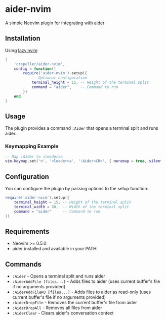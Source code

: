 # aider-nvim

A simple Neovim plugin for integrating with [aider](https://aider.chat/)

## Installation

Using [lazy.nvim](https://github.com/folke/lazy.nvim):

```lua
{
    'crspeller/aider-nvim',
    config = function()
        require('aider-nvim').setup({
            -- Optional configuration
            terminal_height = 15, -- Height of the terminal split
            command = "aider",    -- Command to run
        })
    end
}
```

## Usage

The plugin provides a command `:Aider` that opens a terminal split and runs aider.

### Keymapping Example

```lua
-- Map :Aider to <leader>a
vim.keymap.set('n', '<leader>a', ':Aider<CR>', { noremap = true, silent = true })
```

## Configuration

You can configure the plugin by passing options to the setup function:

```lua
require('aider-nvim').setup({
    terminal_height = 15, -- Height of the terminal split
    terminal_width = 80,  -- Width of the terminal split
    command = "aider"     -- Command to run
})
```

## Requirements

- Neovim >= 0.5.0
- aider installed and available in your PATH

## Commands

- `:Aider` - Opens a terminal split and runs aider
- `:AiderAddFile [files...]` - Adds files to aider (uses current buffer's file if no arguments provided)
- `:AiderAddFileRO [files...]` - Adds files to aider as read-only (uses current buffer's file if no arguments provided)
- `:AiderDropFile` - Removes the current buffer's file from aider
- `:AiderDropAll` - Removes all files from aider
- `:AiderClear` - Clears aider's conversation context
